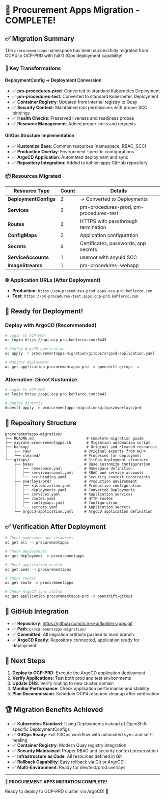 # 🎉 Procurement Apps Migration - COMPLETE!

## ✅ Migration Summary

The `procurementapps` namespace has been successfully migrated from OCP4 to OCP-PRD with full GitOps deployment capability!

### 🔄 Key Transformations

#### **DeploymentConfig → Deployment Conversion**
- ✅ **pm-procedures-prod**: Converted to standard Kubernetes Deployment
- ✅ **pm-procedures-test**: Converted to standard Kubernetes Deployment
- ✅ **Container Registry**: Updated from internal registry to Quay
- ✅ **Security Context**: Maintained root permissions with proper SCC bindings
- ✅ **Health Checks**: Preserved liveness and readiness probes
- ✅ **Resource Management**: Added proper limits and requests

#### **GitOps Structure Implementation**
- ✅ **Kustomize Base**: Common resources (namespace, RBAC, SCC)
- ✅ **Production Overlay**: Environment-specific configurations
- ✅ **ArgoCD Application**: Automated deployment and sync
- ✅ **Repository Integration**: Added to kohler-apps GitHub repository

### 📦 Resources Migrated

| Resource Type | Count | Details |
|---------------|-------|---------|
| **DeploymentConfigs** | 2 | → Converted to Deployments |
| **Services** | 2 | pm-procedures-prod, pm-procedures-test |
| **Routes** | 2 | HTTPS with passthrough termination |
| **ConfigMaps** | 2 | Application configuration |
| **Secrets** | 6 | Certificates, passwords, app secrets |
| **ServiceAccounts** | 1 | useroot with anyuid SCC |
| **ImageStreams** | 1 | pm-procedures-webapp |

### 🌐 Application URLs (After Deployment)
- **Production**: `https://pm-procedures-prod.apps.ocp-prd.kohlerco.com`
- **Test**: `https://pm-procedures-test.apps.ocp-prd.kohlerco.com`

## 🚀 Ready for Deployment!

### **Deploy with ArgoCD (Recommended)**
```bash
# Login to OCP-PRD
oc login https://api.ocp-prd.kohlerco.com:6443

# Deploy ArgoCD application
oc apply -f procurementapps-migration/gitops/argocd-application.yaml

# Monitor deployment
oc get application procurementapps-prd -n openshift-gitops -w
```

### **Alternative: Direct Kustomize**
```bash
# Login to OCP-PRD
oc login https://api.ocp-prd.kohlerco.com:6443

# Deploy directly
kubectl apply -k procurementapps-migration/gitops/overlays/prd
```

## 📁 Repository Structure

```
procurementapps-migration/
├── README.md                        # Complete migration guide
├── migrate-procurementapps.sh       # Migration automation script
├── backup/                          # Original and cleaned resources
│   ├── raw/                        # Original exports from OCP4
│   └── cleaned/                    # Processed for deployment
└── gitops/                         # GitOps deployment structure
    ├── base/                       # Base Kustomize configuration
    │   ├── namespace.yaml          # Namespace definition
    │   ├── serviceaccount.yaml     # RBAC and service accounts
    │   └── scc-binding.yaml        # Security context constraints
    ├── overlays/prd/               # Production environment
    │   ├── kustomization.yaml      # Production configuration
    │   ├── deployments.yaml        # Converted Deployments
    │   ├── services.yaml           # Application services
    │   ├── routes.yaml             # HTTP routes
    │   ├── configmaps.yaml         # Configuration
    │   └── secrets.yaml            # Application secrets
    └── argocd-application.yaml     # ArgoCD application definition
```

## ✅ Verification After Deployment

```bash
# Check namespace and resources
oc get all -n procurementapps

# Check deployments
oc get deployment -n procurementapps

# Check application health
oc get pods -n procurementapps

# Check routes
oc get route -n procurementapps

# Check ArgoCD sync status
oc get application procurementapps-prd -n openshift-gitops
```

## 🔗 GitHub Integration

- ✅ **Repository**: https://github.com/rich-p-ai/koihler-apps.git
- ✅ **Path**: `procurementapps-migration/`
- ✅ **Committed**: All migration artifacts pushed to main branch
- ✅ **ArgoCD Ready**: Repository connected, application ready for deployment

## 🎯 Next Steps

1. **Deploy to OCP-PRD**: Execute the ArgoCD application deployment
2. **Verify Applications**: Test both prod and test environments
3. **Update DNS**: Verify routing to new cluster domain
4. **Monitor Performance**: Check application performance and stability
5. **Plan Decommission**: Schedule OCP4 resource cleanup after verification

## 🏆 Migration Benefits Achieved

- ✅ **Kubernetes Standard**: Using Deployments instead of OpenShift-specific DeploymentConfigs
- ✅ **GitOps Ready**: Full GitOps workflow with automated sync and self-healing
- ✅ **Container Registry**: Modern Quay registry integration
- ✅ **Security Maintained**: Proper RBAC and security context preservation
- ✅ **Infrastructure as Code**: All resources defined in Git
- ✅ **Rollback Capability**: Easy rollback via Git or ArgoCD
- ✅ **Multi-Environment**: Ready for dev/test/prod overlays

---

**🎉 PROCUREMENT APPS MIGRATION COMPLETE!**

Ready to deploy to OCP-PRD cluster via ArgoCD! 🚀
